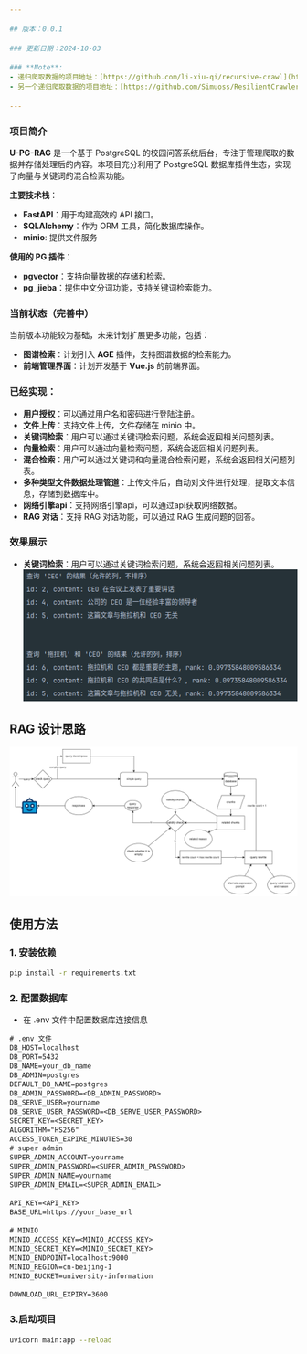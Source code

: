 ```yaml
---

## 版本：0.0.1

### 更新日期：2024-10-03

### **Note**:
- 递归爬取数据的项目地址：[https://github.com/li-xiu-qi/recursive-crawl](https://github.com/li-xiu-qi/recursive-crawl)
- 另一个递归爬取数据的项目地址：[https://github.com/Simuoss/ResilientCrawlerVault](https://github.com/Simuoss/ResilientCrawlerVault)

---
```


### 项目简介

**U-PG-RAG** 是一个基于 PostgreSQL 的校园问答系统后台，专注于管理爬取的数据并存储处理后的内容。本项目充分利用了 PostgreSQL
数据库插件生态，实现了向量与关键词的混合检索功能。

**主要技术栈**：

- **FastAPI**：用于构建高效的 API 接口。
- **SQLAlchemy**：作为 ORM 工具，简化数据库操作。
- **minio**: 提供文件服务

**使用的 PG 插件**：

- **pgvector**：支持向量数据的存储和检索。
- **pg_jieba**：提供中文分词功能，支持关键词检索能力。

### 当前状态（完善中）

当前版本功能较为基础，未来计划扩展更多功能，包括：

- **图谱检索**：计划引入 **AGE** 插件，支持图谱数据的检索能力。
- **前端管理界面**：计划开发基于 **Vue.js** 的前端界面。

### 已经实现：

- **用户授权**：可以通过用户名和密码进行登陆注册。
- **文件上传**：支持文件上传，文件存储在 minio 中。
- **关键词检索**：用户可以通过关键词检索问题，系统会返回相关问题列表。
- **向量检索**：用户可以通过向量检索问题，系统会返回相关问题列表。
- **混合检索**：用户可以通过关键词和向量混合检索问题，系统会返回相关问题列表。
- **多种类型文件数据处理管道**：上传文件后，自动对文件进行处理，提取文本信息，存储到数据库中。
- **网络引擎api**：支持网络引擎api，可以通过api获取网络数据。
- **RAG 对话**：支持 RAG 对话功能，可以通过 RAG 生成问题的回答。

### 效果展示

- **关键词检索**：用户可以通过关键词检索问题，系统会返回相关问题列表。
  ![](img/fd101857cada1e4504bb1e40547f16f2.png)

## RAG 设计思路

![1fb0e8cca8248839d0e4647dd2752e59_720.png](img/1fb0e8cca8248839d0e4647dd2752e59_720.png)

## 使用方法

### 1. 安装依赖

```bash
pip install -r requirements.txt
```

### 2. 配置数据库

- 在 .env 文件中配置数据库连接信息

`````
# .env 文件
DB_HOST=localhost
DB_PORT=5432
DB_NAME=your_db_name
DB_ADMIN=postgres
DEFAULT_DB_NAME=postgres
DB_ADMIN_PASSWORD=<DB_ADMIN_PASSWORD>
DB_SERVE_USER=yourname
DB_SERVE_USER_PASSWORD=<DB_SERVE_USER_PASSWORD>
SECRET_KEY=<SECRET_KEY>
ALGORITHM="HS256"
ACCESS_TOKEN_EXPIRE_MINUTES=30
# super admin
SUPER_ADMIN_ACCOUNT=yourname
SUPER_ADMIN_PASSWORD=<SUPER_ADMIN_PASSWORD>
SUPER_ADMIN_NAME=yourname
SUPER_ADMIN_EMAIL=<SUPER_ADMIN_EMAIL>

API_KEY=<API_KEY>
BASE_URL=https://your_base_url

# MINIO
MINIO_ACCESS_KEY=<MINIO_ACCESS_KEY>
MINIO_SECRET_KEY=<MINIO_SECRET_KEY>
MINIO_ENDPOINT=localhost:9000
MINIO_REGION=cn-beijing-1
MINIO_BUCKET=university-information

DOWNLOAD_URL_EXPIRY=3600
`````

### 3.启动项目

```bash
uvicorn main:app --reload
```

